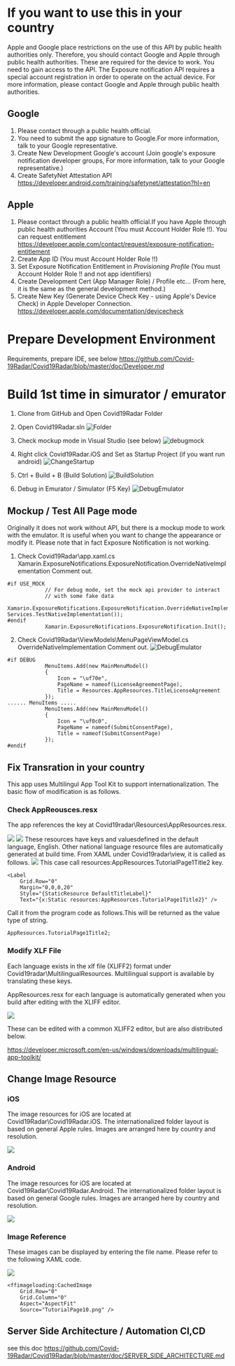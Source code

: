 # If you want to use this in your country
Apple and Google place restrictions on the use of this API by public health authorities only.
Therefore, you should contact Google and Apple through public health authorities.
These are required for the device to work. You need to gain access to the API.
The Exposure notification API requires a special account registration in order to operate on the actual device.
For more information, please contact Google and Apple through public health authorities.

## Google
1. Please contact through a public health official.
2. You need to submit the app signature to Google.For more information, talk to your Google representative.
3. Create New Development Google's account (Join google's exposure notification developer groups, For more information, talk to your Google representative.)
4. Create SafetyNet Attestation API  https://developer.android.com/training/safetynet/attestation?hl=en

## Apple

1. Please contact through a public health official.If you have Apple through public health authorities Account (You must Account Holder Role !!). You can request entitlement https://developer.apple.com/contact/request/exposure-notification-entitlement
2. Create App ID  (You must Account Holder Role !!)
3. Set Exposure Notification Entitlement in *Provisioning Profile* (You must Account Holder Role !! and not app identifiers)
4. Create Development Cert (App Manager Role) / Profile etc... (From here, it is the same as the general development method.)
5. Create New Key (Generate Device Check Key - using Apple's Device Check) in Apple Developer Connection. https://developer.apple.com/documentation/devicecheck

# Prepare Development Environment

Requirements, prepare IDE, see below
https://github.com/Covid-19Radar/Covid19Radar/blob/master/doc/Developer.md

# Build 1st time in simurator / emurator

1. Clone from GitHub and Open Covid19Radar Folder
2. Open Covid19Radar.sln
![Folder](images/folder.png)

3. Check mockup mode in Visual Studio (see below)
![debugmock](images/debugmock.png)

4. Right click Covid19Radar.iOS and Set as Startup Project (if you want run android)
![ChangeStartup](images/ChangeStartup.png)

5. Ctrl + Build + B (Build Solution)
![BuildSolution](images/BuildSolution.png)

6. Debug in Emurator / Simulator (F5 Key)
![DebugEmulator](images/DebugEmulator.png)

## Mockup / Test All Page mode

Originally it does not work without API, but there is a mockup mode to work with the emulator.
It is useful when you want to change the appearance or modify it.
Please note that in fact Exposure Notification is not working.

1. Check Covid19Radar\app.xaml.cs Xamarin.ExposureNotifications.ExposureNotification.OverrideNativeImplementation Comment out.

```
#if USE_MOCK
            // For debug mode, set the mock api provider to interact
            // with some fake data
            Xamarin.ExposureNotifications.ExposureNotification.OverrideNativeImplementation(new Services.TestNativeImplementation());
#endif
            Xamarin.ExposureNotifications.ExposureNotification.Init();
```

2. Check Covid19Radar\ViewModels\MenuPageViewModel.cs
OverrideNativeImplementation Comment out.
![DebugEmulator](images/menupageviewmodel2.png)

```
#if DEBUG
            MenuItems.Add(new MainMenuModel()
            {
                Icon = "\uf70e",
                PageName = nameof(LicenseAgreementPage),
                Title = Resources.AppResources.TitleLicenseAgreement
            });
...... MenuItems .....
            MenuItems.Add(new MainMenuModel()
            {
                Icon = "\uf0c0",
                PageName = nameof(SubmitConsentPage),
                Title = nameof(SubmitConsentPage)
            });
#endif
```

## Fix Transration in your country

This app uses Multilingul App Tool Kit to support internationalization.
The basic flow of modification is as follows.

### Check AppReousces.resx
The app references the key at Covid19radar\Resources\AppResources.resx.

![](images/AppResources.resx.png)
![](images/AppResources.png)
These resources have keys and values ​​defined in the default language, English.
Other national language resource files are automatically generated at build time.
From XAML under Covid19radar\view, it is called as follows.
![](images/ResourceForXaml.png)
This case call resources:AppResources.TutorialPage1Title2 key.

```
<Label
    Grid.Row="0"
    Margin="0,0,0,20"
    Style="{StaticResource DefaultTitleLabel}"
    Text="{x:Static resources:AppResources.TutorialPage1Title2}" />
```

Call it from the program code as follows.This will be returned as the value type of string.
```
AppResources.TutorialPage1Title2;
```

### Modify XLF File
Each language exists in the xlf file (XLIFF2) format under Covid19radar\MultilingualResources.
Multilingual support is available by translating these keys.

AppResources.resx for each language is automatically generated when you build after editing with the XLIFF editor.

![](images/muiresources.png)

These can be edited with a common XLIFF2 editor, but are also distributed below.

https://developer.microsoft.com/en-us/windows/downloads/multilingual-app-toolkit/

## Change Image Resource

### iOS

The image resources for iOS are located at Covid19Radar\Covid19Radar.iOS.
The internationalized folder layout is based on general Apple rules.
Images are arranged here by country and resolution.

![](images/iOSImageResources.png)

### Android

The image resources for iOS are located at Covid19Radar\Covid19Radar.Android.
The internationalized folder layout is based on general Google rules.
Images are arranged here by country and resolution.

![](images/androidImageResources.png)

### Image Reference

These images can be displayed by entering the file name.
Please refer to the following XAML code.

![](images/ImageSource.png)

```
<ffimageloading:CachedImage
    Grid.Row="0"
    Grid.Column="0"
    Aspect="AspectFit"
    Source="TutorialPage10.png" />

```

## Server Side Architecture / Automation CI,CD

see this doc
https://github.com/Covid-19Radar/Covid19Radar/blob/master/doc/SERVER_SIDE_ARCHITECTURE.md

